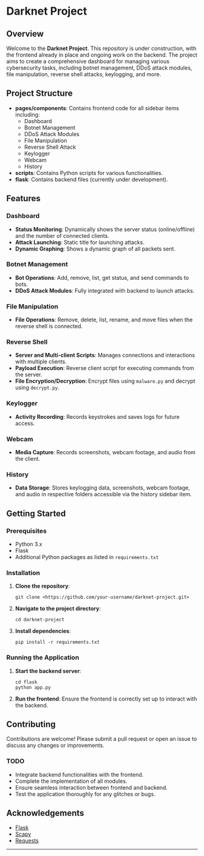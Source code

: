 # Darknet Project

## Overview

Welcome to the **Darknet Project**. This repository is under construction, with the frontend already in place and ongoing work on the backend. The project aims to create a comprehensive dashboard for managing various cybersecurity tasks, including botnet management, DDoS attack modules, file manipulation, reverse shell attacks, keylogging, and more.

## Project Structure

- **pages/components**: Contains frontend code for all sidebar items including:
    - Dashboard
    - Botnet Management
    - DDoS Attack Modules
    - File Manipulation
    - Reverse Shell Attack
    - Keylogger
    - Webcam
    - History
- **scripts**: Contains Python scripts for various functionalities.
- **flask**: Contains backend files (currently under development).

## Features

### Dashboard

- **Status Monitoring**: Dynamically shows the server status (online/offline) and the number of connected clients.
- **Attack Launching**: Static title for launching attacks.
- **Dynamic Graphing**: Shows a dynamic graph of all packets sent.

### Botnet Management

- **Bot Operations**: Add, remove, list, get status, and send commands to bots.
- **DDoS Attack Modules**: Fully integrated with backend to launch attacks.

### File Manipulation

- **File Operations**: Remove, delete, list, rename, and move files when the reverse shell is connected.

### Reverse Shell

- **Server and Multi-client Scripts**: Manages connections and interactions with multiple clients.
- **Payload Execution**: Reverse client script for executing commands from the server.
- **File Encryption/Decryption**: Encrypt files using `malware.py` and decrypt using `decrypt.py`.

### Keylogger

- **Activity Recording**: Records keystrokes and saves logs for future access.

### Webcam

- **Media Capture**: Records screenshots, webcam footage, and audio from the client.

### History

- **Data Storage**: Stores keylogging data, screenshots, webcam footage, and audio in respective folders accessible via the history sidebar item.

## Getting Started

### Prerequisites

- Python 3.x
- Flask
- Additional Python packages as listed in `requirements.txt`

### Installation

1. **Clone the repository**:
    
    ```
    git clone <https://github.com/your-username/darknet-project.git>
    
    ```
    
2. **Navigate to the project directory**:
    
    ```
    cd darknet-project
    
    ```
    
3. **Install dependencies**:
    
    ```
    pip install -r requirements.txt
    
    ```
    

### Running the Application

1. **Start the backend server**:
    
    ```
    cd flask
    python app.py
    
    ```
    
2. **Run the frontend**:
Ensure the frontend is correctly set up to interact with the backend.

## Contributing

Contributions are welcome! Please submit a pull request or open an issue to discuss any changes or improvements.

### TODO

- Integrate backend functionalities with the frontend.
- Complete the implementation of all modules.
- Ensure seamless interaction between frontend and backend.
- Test the application thoroughly for any glitches or bugs.

## Acknowledgements

- [Flask](https://flask.palletsprojects.com/)
- [Scapy](https://scapy.net/)
- [Requests](https://docs.python-requests.org/en/latest/)

---
